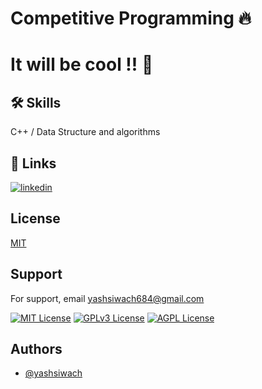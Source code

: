 # Competitive Programming 🔥
# It will be cool !! 👋


## 🛠 Skills
 C++ / Data Structure and algorithms 



## 🔗 Links

[![linkedin](https://img.shields.io/badge/linkedin-0A66C2?style=for-the-badge&logo=linkedin&logoColor=white)](https://www.linkedin.com/in/yashsiwach/)



## License

[MIT](https://choosealicense.com/licenses/mit/)


## Support

For support, email yashsiwach684@gmail.com 




[![MIT License](https://img.shields.io/badge/License-MIT-green.svg)](https://choosealicense.com/licenses/mit/)
[![GPLv3 License](https://img.shields.io/badge/License-GPL%20v3-yellow.svg)](https://opensource.org/licenses/)
[![AGPL License](https://img.shields.io/badge/license-AGPL-blue.svg)](http://www.gnu.org/licenses/agpl-3.0)


## Authors

- [@yashsiwach](https://github.com/yashsiwach/)

